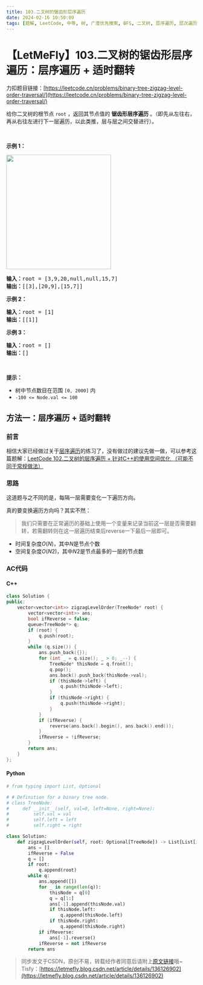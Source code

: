 ```yaml
---
title: 103.二叉树的锯齿形层序遍历
date: 2024-02-16 10:50:09
tags: [题解, LeetCode, 中等, 树, 广度优先搜索, BFS, 二叉树, 层序遍历, 层次遍历]
---
```


# 【LetMeFly】103.二叉树的锯齿形层序遍历：层序遍历 + 适时翻转

力扣题目链接：[https://leetcode.cn/problems/binary-tree-zigzag-level-order-traversal/](https://leetcode.cn/problems/binary-tree-zigzag-level-order-traversal/)

<p>给你二叉树的根节点 <code>root</code> ，返回其节点值的 <strong>锯齿形层序遍历</strong> 。（即先从左往右，再从右往左进行下一层遍历，以此类推，层与层之间交替进行）。</p>

<p>&nbsp;</p>

<p><strong>示例 1：</strong></p>
<img alt="" src="https://assets.leetcode.com/uploads/2021/02/19/tree1.jpg" style="width: 277px; height: 302px;" />
<!-- <img alt="" src="https://img-blog.csdnimg.cn/direct/57b9ffe3ef2d4e28bd04475c824cbd57.jpeg" style="width: 277px; height: 302px;" /> -->
<pre>
<strong>输入：</strong>root = [3,9,20,null,null,15,7]
<strong>输出：</strong>[[3],[20,9],[15,7]]
</pre>

<p><strong>示例 2：</strong></p>

<pre>
<strong>输入：</strong>root = [1]
<strong>输出：</strong>[[1]]
</pre>

<p><strong>示例 3：</strong></p>

<pre>
<strong>输入：</strong>root = []
<strong>输出：</strong>[]
</pre>

<p>&nbsp;</p>

<p><strong>提示：</strong></p>

<ul>
	<li>树中节点数目在范围 <code>[0, 2000]</code> 内</li>
	<li><code>-100 &lt;= Node.val &lt;= 100</code></li>
</ul>


    
## 方法一：层序遍历 + 适时翻转

### 前言

相信大家已经做过关于[层序遍历](https://blog.letmefly.xyz/tags/%E5%B1%82%E6%AC%A1%E9%81%8D%E5%8E%86/)的练习了，没有做过的建议先做一做，可以参考这篇题解：[LeetCode 102.二叉树的层序遍历 + 针对C++的使用空间优化 （可能不同于常规做法）](https://blog.letmefly.xyz/2022/07/03/LeetCode%200102.%E4%BA%8C%E5%8F%89%E6%A0%91%E7%9A%84%E5%B1%82%E5%BA%8F%E9%81%8D%E5%8E%86/)

### 思路

这道题与之不同的是，每隔一层需要变化一下遍历方向。

真的要变换遍历方向吗？其实不然：

> 我们只需要在正常遍历的基础上使用一个变量来记录当前这一层是否需要翻转，若需翻转则在这一层遍历结束后reverse一下最后一层即可。

+ 时间复杂度$O(N)$，其中$N$是节点个数
+ 空间复杂度$O(N2)$，其中$N2$是节点最多的一层的节点数

### AC代码

#### C++

```cpp
class Solution {
public:
    vector<vector<int>> zigzagLevelOrder(TreeNode* root) {
        vector<vector<int>> ans;
        bool ifReverse = false;
        queue<TreeNode*> q;
        if (root) {
            q.push(root);
        }
        while (q.size()) {
            ans.push_back({});
            for (int _ = q.size(); _ > 0; _--) {
                TreeNode* thisNode = q.front();
                q.pop();
                ans.back().push_back(thisNode->val);
                if (thisNode->left) {
                    q.push(thisNode->left);
                }
                if (thisNode->right) {
                    q.push(thisNode->right);
                }
            }
            if (ifReverse) {
                reverse(ans.back().begin(), ans.back().end());
            }
            ifReverse = !ifReverse;
        }
        return ans;
    }
};
```

#### Python

```python
# from typing import List, Optional

# # Definition for a binary tree node.
# class TreeNode:
#     def __init__(self, val=0, left=None, right=None):
#         self.val = val
#         self.left = left
#         self.right = right

class Solution:
    def zigzagLevelOrder(self, root: Optional[TreeNode]) -> List[List[int]]:
        ans = []
        ifReverse = False
        q = []
        if root:
            q.append(root)
        while q:
            ans.append([])
            for _ in range(len(q)):
                thisNode = q[0]
                q = q[1:]
                ans[-1].append(thisNode.val)
                if thisNode.left:
                    q.append(thisNode.left)
                if thisNode.right:
                    q.append(thisNode.right)
            if ifReverse:
                ans[-1].reverse()
            ifReverse = not ifReverse
        return ans
```

> 同步发文于CSDN，原创不易，转载经作者同意后请附上[原文链接](https://blog.letmefly.xyz/2024/02/16/LeetCode%200103.%E4%BA%8C%E5%8F%89%E6%A0%91%E7%9A%84%E9%94%AF%E9%BD%BF%E5%BD%A2%E5%B1%82%E5%BA%8F%E9%81%8D%E5%8E%86/)哦~
> Tisfy：[https://letmefly.blog.csdn.net/article/details/136126902](https://letmefly.blog.csdn.net/article/details/136126902)
